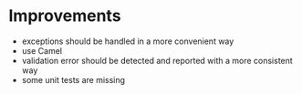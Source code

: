 # Improvements
* exceptions should be handled in a more convenient way
* use Camel
* validation error should be detected and reported with a more consistent way
* some unit tests are missing 
